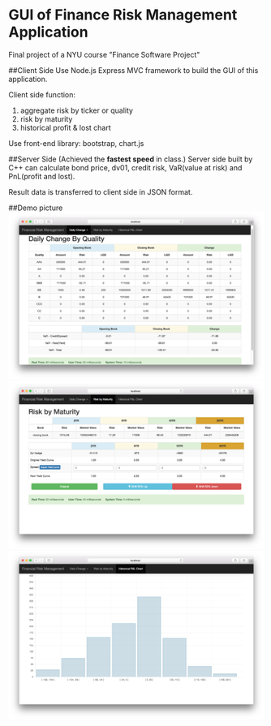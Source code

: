# GUI of Finance Risk Management Application
Final project of a NYU course "Finance Software Project"

##Client Side
Use Node.js Express MVC framework to build the GUI of this application.

Client side function:

1. aggregate risk by ticker or quality
2. risk by maturity
3. historical profit & lost chart

Use front-end library: bootstrap, chart.js

##Server Side (Achieved the <strong>fastest speed</strong> in class.)
Server side built by C++ can calculate bond price, dv01, credit risk, VaR(value at risk) and PnL(profit and lost). 


Result data is transferred to client side in JSON format.

##Demo picture
![demo pic](https://raw.githubusercontent.com/aaaahern/FSP/master/presentation/daily%20change%20by%20quality.png)
![demo pic](https://raw.githubusercontent.com/aaaahern/FSP/master/presentation/risk%20by%20maturity.png)
![demo pic](https://raw.githubusercontent.com/aaaahern/FSP/master/presentation/historical%20pnl%20chart.png)


